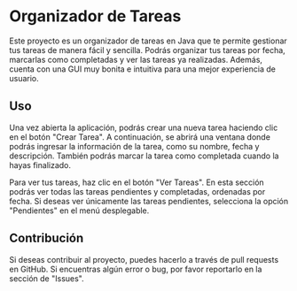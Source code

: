 <h1>Organizador de Tareas</h1>
Este proyecto es un organizador de tareas en Java que te permite gestionar tus tareas de manera fácil y sencilla. Podrás organizar tus tareas por fecha, marcarlas como completadas y ver las tareas ya realizadas. Además, cuenta con una GUI muy bonita e intuitiva para una mejor experiencia de usuario.

<h2>Uso</h2>
Una vez abierta la aplicación, podrás crear una nueva tarea haciendo clic en el botón "Crear Tarea". A continuación, se abrirá una ventana donde podrás ingresar la información de la tarea, como su nombre, fecha y descripción. También podrás marcar la tarea como completada cuando la hayas finalizado.

Para ver tus tareas, haz clic en el botón "Ver Tareas". En esta sección podrás ver todas las tareas pendientes y completadas, ordenadas por fecha. Si deseas ver únicamente las tareas pendientes, selecciona la opción "Pendientes" en el menú desplegable.

<h2>Contribución</h2>
Si deseas contribuir al proyecto, puedes hacerlo a través de pull requests en GitHub. Si encuentras algún error o bug, por favor reportarlo en la sección de "Issues".
